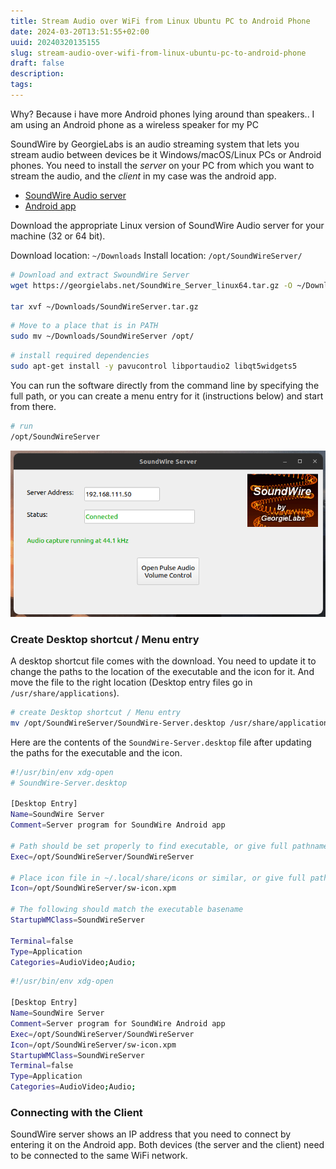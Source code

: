 ```yaml
---
title: Stream Audio over WiFi from Linux Ubuntu PC to Android Phone
date: 2024-03-20T13:51:55+02:00
uuid: 20240320135155
slug: stream-audio-over-wifi-from-linux-ubuntu-pc-to-android-phone
draft: false
description: 
tags: 
---
```


Why?
Because i have more Android phones lying around than speakers.. I am using an Android phone as a wireless speaker for my PC

SoundWire by GeorgieLabs is an audio streaming system that lets you stream audio between devices be it Windows/macOS/Linux PCs or Android phones. You need to install the _server_ on your PC from which you want to stream the audio, and the _client_ in my case was the android app.

- [SoundWire Audio server](https://georgielabs.net/) 
- [Android app](https://play.google.com/store/apps/details?id=com.georgie.SoundWireFree)


Download the appropriate Linux version of SoundWire Audio server for your machine (32 or 64 bit).

Download location: `~/Downloads`
Install location: `/opt/SoundWireServer/`

```bash
# Download and extract SwoundWire Server
wget https://georgielabs.net/SoundWire_Server_linux64.tar.gz -O ~/Downloads/SoundWireServer.tar.gz

tar xvf ~/Downloads/SoundWireServer.tar.gz
```

```bash
# Move to a place that is in PATH
sudo mv ~/Downloads/SoundWireServer /opt/
```

```bash
# install required dependencies
sudo apt-get install -y pavucontrol libportaudio2 libqt5widgets5
```

You can run the software directly from the command line by specifying the full path, or you can create a menu entry for it (instructions below) and start from there. 

```bash
# run
/opt/SoundWireServer 
```

![SoundWire Server on Ubuntu](./images/soundwireserver.png)

### Create Desktop shortcut / Menu entry
A desktop shortcut file comes with the download. You need to update it to change the paths to the location of the executable and the icon for it. And move the file to the right location (Desktop entry files go in `/usr/share/applications`).

```bash
# create Desktop shortcut / Menu entry
mv /opt/SoundWireServer/SoundWire-Server.desktop /usr/share/applications 
```

Here are the contents of the `SoundWire-Server.desktop` file after updating the paths for the executable and the icon.

```bash
#!/usr/bin/env xdg-open
# SoundWire-Server.desktop

[Desktop Entry]
Name=SoundWire Server
Comment=Server program for SoundWire Android app

# Path should be set properly to find executable, or give full pathname here
Exec=/opt/SoundWireServer/SoundWireServer

# Place icon file in ~/.local/share/icons or similar, or give full pathname
Icon=/opt/SoundWireServer/sw-icon.xpm

# The following should match the executable basename
StartupWMClass=SoundWireServer

Terminal=false
Type=Application
Categories=AudioVideo;Audio;
```

```bash
#!/usr/bin/env xdg-open

[Desktop Entry]
Name=SoundWire Server
Comment=Server program for SoundWire Android app
Exec=/opt/SoundWireServer/SoundWireServer
Icon=/opt/SoundWireServer/sw-icon.xpm
StartupWMClass=SoundWireServer
Terminal=false
Type=Application
Categories=AudioVideo;Audio;
```

### Connecting with the Client
SoundWire server shows an IP address that you need to connect by entering it on the Android app. Both devices (the server and the client) need to be connected to the same WiFi network.